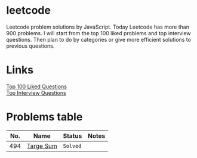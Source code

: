 # leetcode

Leetcode problem solutions by JavaScript. Today Leetcode has more than 900 problems. I will start from the top 100 liked
problems and top interview questions. Then plan to do by categories or give more efficient solutions to previous questions.

# Links

[Top 100 Liked Questions](https://leetcode.com/problemset/top-100-liked-questions/)<br>
[Top Interview Questions](https://leetcode.com/problemset/top-interview-questions/)


# Problems table

No. | Name | Status | Notes
--- | --- | --- |---
494 | [Targe Sum](https://leetcode.com/problems/target-sum/description/) | `Solved` | 


<!--*Still* | `renders` | **nicely**-->